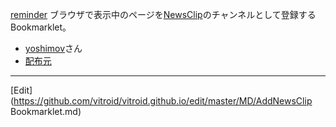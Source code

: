 ---
---
[reminder](/reminder)
ブラウザで表示中のページを[NewsClip](/NewsClip)のチャンネルとして登録するBookmarklet。
* [yoshimov](/yoshimov)さん
* [配布元](http://wiki.[yoshimov](/yoshimov).com/wiki.cgi?page=[NewsClip](/NewsClip)%a4%ce%a5%c1%a5%e3%a5%f3%a5%cd%a5%eb%a4%f2%ba%ee%c0%ae%a4%b9%a4%eb)



----
[Edit](https://github.com/vitroid/vitroid.github.io/edit/master/MD/AddNewsClip Bookmarklet.md)
